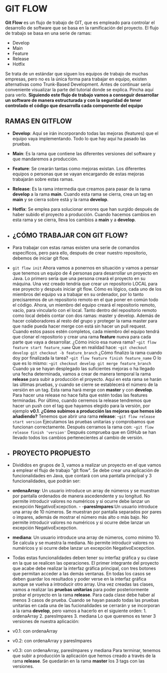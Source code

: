 # GIT FLOW 
**Git Flow** es un flujo de trabajo de GIT, que es empleado para controlar el desarrollo de software que se basa en la ramificación del proyecto. El flujo de trabajo se basa en una serie de ramas: 
- Develop
- Main
- Feature
- Release
- Hotfix
  
Se trata de un estándar que siguen los equipos de trabajo de muchas empresas, pero no es la única forma para trabajar en equipo, existen alternativas como Trunk-Based Development. Antes de continuar sería conveniente visualizar la parte del tutorial donde se explica. Pincha aquí para verlo. **Siguiendo este flujo de trabajo vamos a conseguir desarrollar un software de manera estructurada y con la seguridad de tener controlado el código que desarrolla cada componente del equipo** 
## RAMAS EN GITFLOW 
- **Develop**: Aquí se irán incorporando todas las mejoras (features) que el equipo vaya implementando. Todo lo que hay aquí ha pasado las pruebas.
- **Main**: Es la rama que contiene las diferentes versiones del software y que mandaremos a producción.
- **Feature**: Se crearán tantas como mejoras existan. Los diferentes equipos o personas que se vayan encargando de estas mejoras trabajarán sobre estas ramas.
- **Release**: Es la rama intermedia que creamos para pasar de la rama **develop** a la rama **main**. Cuando esta rama se cierra, crea un tag en **main** y se cierra sobre está y la rama **develop**.
- **Hotfix**: Se emplea para solucionar errores que han surgido después de haber subido el proyecto a producción. Cuando hacemos cambios en esta rama y se cierra, lleva los cambios a **main** y a **develop**.
  
- ## ¿CÓMO TRABAJAR CON GIT FLOW?
-  Para trabajar con estas ramas existen una serie de comandos específicos, pero para ello, después de crear nuestro repositorio, debemos de iniciar git flow.
- ``` git flow init ```
 Ahora vamos a ponernos en situación y vamos a pensar que tenemos un equipo de 4 personas para desarrollar un proyecto en Java. Lo primero sería que una persona creará el proyecto en su máquina. Una vez creado tendría que crear un repositorio LOCAL para ese proyecto y después iniciar git flow. Cómo es lógico, cada uno de los miembros del equipo va a trabajar en su ordenador, por lo tanto precisaremos de un repositorio remoto en el que poner en común todo el código. Ahora, un miembro del equipo creará el repositorio remoto, vacío, para vincularlo con el local. Tanto dentro del repositorio remoto como local debéis contar con dos ramas: master y develop. Además de hacer colaboradores al resto del grupo y proteger la rama master para que nadie pueda hacer merge con está sin hacer un pull request. Cuando estos pasos estén completos, cada miembro del equipo tendrá que clonar el repositorio y crear una rama **feature** nueva para cada parte que vaya a desarrollar. ¿Cómo inicio esa nueva rama?
-``` git flow feature start feature_name ```
 Que en realidad hace:
-``` git checkout develop git checkout -b feature_branch ```
¿Cómo finalizo la rama cuando doy por finalizada la tarea?
-``` git flow feature finish feature_name ```
O lo que es lo mismo:
-``` git checkout develop git merge feature_branch ```
Cuando ya se hayan desplegado las suficientes mejoras o ha llegado una fecha determinada, vamos a crear de manera temporal la rama **release** para subir a producción el proyecto. Aquí en esta rama se harán las últimas pruebas, y cuando se cierre se establecerá el número de la versión en un tag. Esta rama hará merge con **master** y con **develop**. Para hacer una release no hace falta que estén todas las features terminadas. Por último, cuando cerremos la release tendremos que hacer un push con el tag que hayamos elegido para la versión, por ejemplo **v0.1**. **¿Cómo subimos a producción las mejoras que hemos ido añadiendo?** Tenemos que abrir una rama **release**:
-``` git flow release start version ```
 Ejecutamos las pruebas unitarias y comprobamos que funcionan correctamente. Después cerramos la rama con:
-``` git flow release finish 'version' ```
Después comprueba que en GitHub se han llevado todos los cambios pertenecientes al cambio de versión.

-  ## PROYECTO PROPUESTO
-  Divididos en grupos de 3, vamos a realizar un proyecto en el que vamos a emplear el flujo de trabajo "git flow". Se debe crear una aplicación de funcionalidades en Java, que contará con una pantalla principal y 3 funcionalidades, que podrán ser:
- **ordenaArray**: Un usuario introduce un array de números y se muestran por pantalla ordenados de manera ascedendente y su longitud. No permite introducir valores no numéricos y si ocurre debe lanzar un excepción NegativoExcepction. - -**paresImpares**:Un usuario introduce una array de 10 números. Se muestran por pantalla separados por pares o impares, además de mostrar el número más alto o más bajo. No permite introducir valores no numéricos y si ocurre debe lanzar un excepción NegativoExcepction.
- **mediana**: Un usuario introduce una array de números, como mínimo 10. Se calcula y se muestra la mediana. No permite introducir valores no numéricos y si ocurre debe lanzar un excepción NegativoExcepction.

-   Todas estas funcionalidades deben tener su interfaz gráfica y su clase en la que se realicen las operaciones. El primer integrante del proyecto que acabe debe realizar la interfaz gráfica principal, con tres botones que permitan acceder a las demás ventanas. En todas los casos se deben guardar los resultados y poder verse en la interfaz gráfica aunque se vuelva a introducir otro array. Una vez creadas las clases, vamos a realizar las **pruebas unitarias** para poder posteriormente probar el proyecto en la rama **release**. Para cada clase debe haber al menos 3 casos de prueba. Cuando se hayan pasado todas las pruebas unitarias en cada una de las fucionalidades se cerrarán y se incorporan a la rama **develop**, pero vamos a hacerlo en el siguiente orden: 1. ordenaArray 2. paresImpares 3. mediana Lo que queremos es tener 3 versiones de nuestra aplicación:
- v0.1: con ordenaArray
- v0.2: con ordenaArray y paresImpares
- v0.3: con ordenaArray, paresImpares y mediana Para terminar, tenemos que subir a producción la aplicación que hemos creado a través de la rama **release**. Se quedarán en la rama **master** los 3 tags con las versiones.
